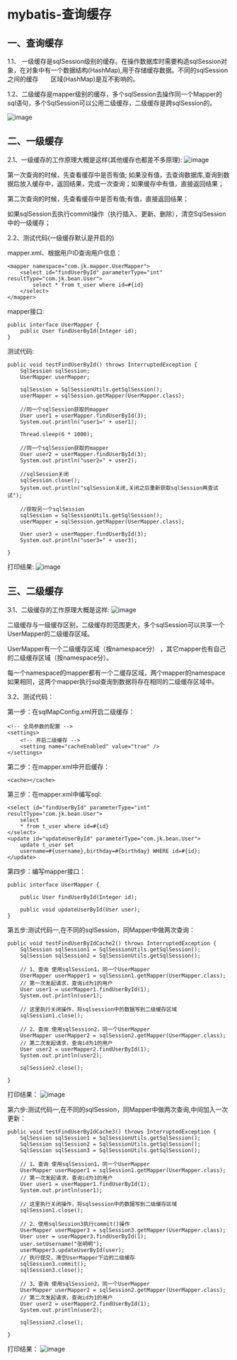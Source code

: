mybatis-查询缓存
===

一、查询缓存
---
1.1、 一级缓存是sqlSession级别的缓存。在操作数据库时需要构造sqlSession对象，在对象中有一个数据结构(HashMap),用于存储缓存数据。不同的sqlSession之间的缓存　　区域(HashMap)是互不影响的。

1.2、二级缓存是mapper级别的缓存，多个sqlSession去操作同一个Mapper的sql语句，多个SqlSession可以公用二级缓存，二级缓存是跨sqlSession的。

![image](https://github.com/jiekekeji/MStudyMybatis/blob/master/demo011/preview/demo011-1.png)

二、一级缓存
---
2.1、一级缓存的工作原理大概是这样(其他缓存也都差不多原理):
![image](https://github.com/jiekekeji/MStudyMybatis/blob/master/demo011/preview/demo011-2.png)

第一次查询的时候，先查看缓存中是否有值; 如果没有值，去查询数据库,查询到数据后放入缓存中，返回结果，完成一次查询；如果缓存中有值，直接返回结果；

第二次查询的时候，先查看缓存中是否有值;有值，直接返回结果；

如果sqlSession去执行commit操作（执行插入、更新、删除），清空SqlSession中的一级缓存；

2.2、测试代码(一级缓存默认是开启的)

mapper.xml、根据用户ID查询用户信息：
```
<mapper namespace="com.jk.mapper.UserMapper">
	<select id="findUserById" parameterType="int" resultType="com.jk.bean.User">
		select * from t_user where id=#{id}
	</select>
</mapper>
```
mapper接口:
```
public interface UserMapper {
	public User findUserById(Integer id);
}
```
测试代码:
```
public void testFindUserById() throws InterruptedException {
    SqlSession sqlSession;
    UserMapper userMapper;

    sqlSession = SqlSessionUtils.getSqlSession();
    userMapper = sqlSession.getMapper(UserMapper.class);

    //同一个sqlSession获取的mapper
    User user1 = userMapper.findUserById(3);
    System.out.println("user1=" + user1);

    Thread.sleep(6 * 1000);

    //同一个sqlSession获取的mapper
    User user2 = userMapper.findUserById(3);
    System.out.println("user2=" + user2);

    //sqlSession关闭
    sqlSession.close();
    System.out.println("sqlSession关闭,关闭之后重新获取sqlSession再查试试");

    //获取另一个sqlSession
    sqlSession = SqlSessionUtils.getSqlSession();
    userMapper = sqlSession.getMapper(UserMapper.class);
    
    User user3 = userMapper.findUserById(3);
    System.out.println("user3=" + user3);

}
```
打印结果:
![image](https://github.com/jiekekeji/MStudyMybatis/blob/master/demo011/preview/demo011-3.png)


三、二级缓存
---
3.1、二级缓存的工作原理大概是这样:
![image](https://github.com/jiekekeji/MStudyMybatis/blob/master/demo011/preview/demo011-4.png)

二级缓存与一级缓存区别，二级缓存的范围更大，多个sqlSession可以共享一个UserMapper的二级缓存区域。

UserMapper有一个二级缓存区域（按namespace分） ，其它mapper也有自己的二级缓存区域（按namespace分）。

每一个namespace的mapper都有一个二缓存区域，两个mapper的namespace如果相同，这两个mapper执行sql查询到数据将存在相同的二级缓存区域中。

3.2、测试代码：

第一步：在sqlMapConfig.xml开启二级缓存：
```
<!-- 全局参数的配置 -->
<settings>
    <!-- 开启二级缓存 -->
    <setting name="cacheEnabled" value="true" />
</settings>
```
第二步：在mapper.xml中开启缓存：
```
<cache></cache>
```
第三步：在mapper.xml中编写sql:
```
<select id="findUserById" parameterType="int" resultType="com.jk.bean.User">
    select
    * from t_user where id=#{id}
</select>
<update id="updateUserById" parameterType="com.jk.bean.User">
    update t_user set
    username=#{username},birthday=#{birthday} WHERE id=#{id};
</update>
```
第四步：编写mapper接口：
```
public interface UserMapper {

	public User findUserById(Integer id);

	public void updateUserById(User user);
}
```
第五步:测试代码一,在不同的sqlSession，同Mapper中做两次查询：
```
public void testFindUserByIdCache2() throws InterruptedException {
    SqlSession sqlSession1 = SqlSessionUtils.getSqlSession();
    SqlSession sqlSession2 = SqlSessionUtils.getSqlSession();

    // 1、查询 使用sqlSession1，同一个UserMapper
    UserMapper userMapper1 = sqlSession1.getMapper(UserMapper.class);
    // 第一次发起请求，查询id为1的用户
    User user1 = userMapper1.findUserById(1);
    System.out.println(user1);

    // 这里执行关闭操作，将sqlsession中的数据写到二级缓存区域
    sqlSession1.close();

    // 2、查询 使用sqlSession2，同一个UserMapper
    UserMapper userMapper2 = sqlSession2.getMapper(UserMapper.class);
    // 第二次发起请求，查询id为1的用户
    User user2 = userMapper2.findUserById(1);
    System.out.println(user2);

    sqlSession2.close();

}
```
打印结果：
![image](https://github.com/jiekekeji/MStudyMybatis/blob/master/demo011/preview/demo011-5.png)

第六步:测试代码一,在不同的sqlSession，同Mapper中做两次查询,中间加入一次更新：
```
public void testFindUserByIdCache3() throws InterruptedException {
    SqlSession sqlSession1 = SqlSessionUtils.getSqlSession();
    SqlSession sqlSession2 = SqlSessionUtils.getSqlSession();
    SqlSession sqlSession3 = SqlSessionUtils.getSqlSession();

    // 1、查询 使用sqlSession1，同一个UserMapper
    UserMapper userMapper1 = sqlSession1.getMapper(UserMapper.class);
    // 第一次发起请求，查询id为1的用户
    User user1 = userMapper1.findUserById(1);
    System.out.println(user1);

    // 这里执行关闭操作，将sqlsession中的数据写到二级缓存区域
    sqlSession1.close();

    // 2、使用sqlSession3执行commit()操作
    UserMapper userMapper3 = sqlSession3.getMapper(UserMapper.class);
    User user = userMapper3.findUserById(1);
    user.setUsername("张明明");
    userMapper3.updateUserById(user);
    // 执行提交，清空UserMapper下边的二级缓存
    sqlSession3.commit();
    sqlSession3.close();

    // 3、查询 使用sqlSession2，同一个UserMapper
    UserMapper userMapper2 = sqlSession2.getMapper(UserMapper.class);
    // 第二次发起请求，查询id为1的用户
    User user2 = userMapper2.findUserById(1);
    System.out.println(user2);

    sqlSession2.close();

}
```
打印结果：
![image](https://github.com/jiekekeji/MStudyMybatis/blob/master/demo011/preview/demo011-6.png)